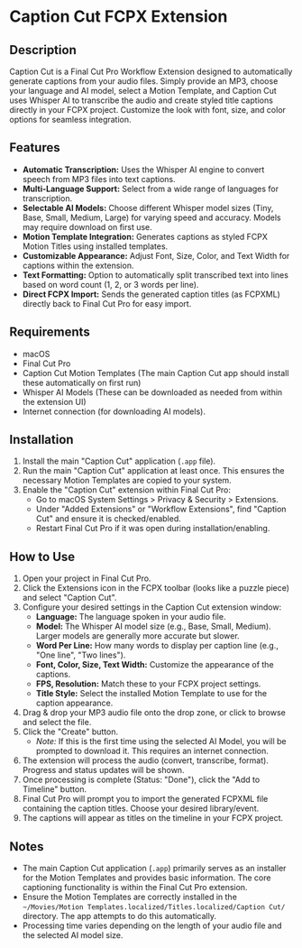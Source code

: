 # Caption Cut FCPX Extension

## Description

Caption Cut is a Final Cut Pro Workflow Extension designed to automatically generate captions from your audio files. Simply provide an MP3, choose your language and AI model, select a Motion Template, and Caption Cut uses Whisper AI to transcribe the audio and create styled title captions directly in your FCPX project. Customize the look with font, size, and color options for seamless integration.

## Features

* **Automatic Transcription:** Uses the Whisper AI engine to convert speech from MP3 files into text captions.
* **Multi-Language Support:** Select from a wide range of languages for transcription.
* **Selectable AI Models:** Choose different Whisper model sizes (Tiny, Base, Small, Medium, Large) for varying speed and accuracy. Models may require download on first use.
* **Motion Template Integration:** Generates captions as styled FCPX Motion Titles using installed templates.
* **Customizable Appearance:** Adjust Font, Size, Color, and Text Width for captions within the extension.
* **Text Formatting:** Option to automatically split transcribed text into lines based on word count (1, 2, or 3 words per line).
* **Direct FCPX Import:** Sends the generated caption titles (as FCPXML) directly back to Final Cut Pro for easy import.

## Requirements

* macOS
* Final Cut Pro
* Caption Cut Motion Templates (The main Caption Cut app should install these automatically on first run)
* Whisper AI Models (These can be downloaded as needed from within the extension UI)
* Internet connection (for downloading AI models).

## Installation

1.  Install the main "Caption Cut" application (`.app` file).
2.  Run the main "Caption Cut" application at least once. This ensures the necessary Motion Templates are copied to your system.
3.  Enable the "Caption Cut" extension within Final Cut Pro:
    * Go to macOS System Settings > Privacy & Security > Extensions.
    * Under "Added Extensions" or "Workflow Extensions", find "Caption Cut" and ensure it is checked/enabled.
    * Restart Final Cut Pro if it was open during installation/enabling.

## How to Use

1.  Open your project in Final Cut Pro.
2.  Click the Extensions icon in the FCPX toolbar (looks like a puzzle piece) and select "Caption Cut".
3.  Configure your desired settings in the Caption Cut extension window:
    * **Language:** The language spoken in your audio file.
    * **Model:** The Whisper AI model size (e.g., Base, Small, Medium). Larger models are generally more accurate but slower.
    * **Word Per Line:** How many words to display per caption line (e.g., "One line", "Two lines").
    * **Font, Color, Size, Text Width:** Customize the appearance of the captions.
    * **FPS, Resolution:** Match these to your FCPX project settings.
    * **Title Style:** Select the installed Motion Template to use for the caption appearance.
4.  Drag & drop your MP3 audio file onto the drop zone, or click to browse and select the file.
5.  Click the "Create" button.
    * *Note:* If this is the first time using the selected AI Model, you will be prompted to download it. This requires an internet connection.
6.  The extension will process the audio (convert, transcribe, format). Progress and status updates will be shown.
7.  Once processing is complete (Status: "Done"), click the "Add to Timeline" button.
8.  Final Cut Pro will prompt you to import the generated FCPXML file containing the caption titles. Choose your desired library/event.
9.  The captions will appear as titles on the timeline in your FCPX project.

## Notes

* The main Caption Cut application (`.app`) primarily serves as an installer for the Motion Templates and provides basic information. The core captioning functionality is within the Final Cut Pro extension.
* Ensure the Motion Templates are correctly installed in the `~/Movies/Motion Templates.localized/Titles.localized/Caption Cut/` directory. The app attempts to do this automatically.
* Processing time varies depending on the length of your audio file and the selected AI model size.
